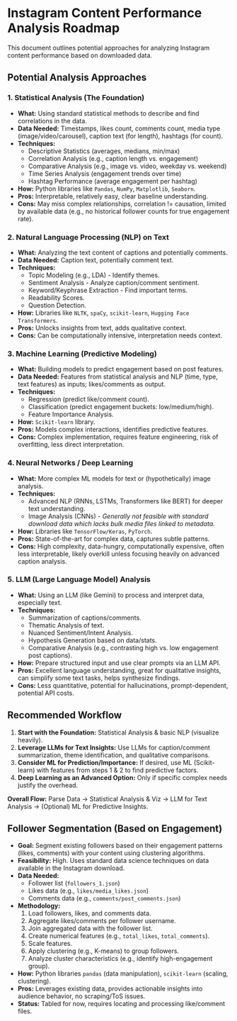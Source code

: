 # Instagram Content Performance Analysis Roadmap

This document outlines potential approaches for analyzing Instagram content performance based on downloaded data.

## Potential Analysis Approaches

### 1. Statistical Analysis (The Foundation)

*   **What:** Using standard statistical methods to describe and find correlations in the data.
*   **Data Needed:** Timestamps, likes count, comments count, media type (image/video/carousel), caption text (for length), hashtags (for count).
*   **Techniques:**
    *   Descriptive Statistics (averages, medians, min/max)
    *   Correlation Analysis (e.g., caption length vs. engagement)
    *   Comparative Analysis (e.g., image vs. video, weekday vs. weekend)
    *   Time Series Analysis (engagement trends over time)
    *   Hashtag Performance (average engagement per hashtag)
*   **How:** Python libraries like `Pandas`, `NumPy`, `Matplotlib`, `Seaborn`.
*   **Pros:** Interpretable, relatively easy, clear baseline understanding.
*   **Cons:** May miss complex relationships, correlation != causation, limited by available data (e.g., no historical follower counts for true engagement rate).

### 2. Natural Language Processing (NLP) on Text

*   **What:** Analyzing the text content of captions and potentially comments.
*   **Data Needed:** Caption text, potentially comment text.
*   **Techniques:**
    *   Topic Modeling (e.g., LDA) - Identify themes.
    *   Sentiment Analysis - Analyze caption/comment sentiment.
    *   Keyword/Keyphrase Extraction - Find important terms.
    *   Readability Scores.
    *   Question Detection.
*   **How:** Libraries like `NLTK`, `spaCy`, `scikit-learn`, `Hugging Face Transformers`.
*   **Pros:** Unlocks insights from text, adds qualitative context.
*   **Cons:** Can be computationally intensive, interpretation needs context.

### 3. Machine Learning (Predictive Modeling)

*   **What:** Building models to predict engagement based on post features.
*   **Data Needed:** Features from statistical analysis and NLP (time, type, text features) as inputs; likes/comments as output.
*   **Techniques:**
    *   Regression (predict like/comment count).
    *   Classification (predict engagement buckets: low/medium/high).
    *   Feature Importance Analysis.
*   **How:** `Scikit-learn` library.
*   **Pros:** Models complex interactions, identifies predictive features.
*   **Cons:** Complex implementation, requires feature engineering, risk of overfitting, less direct interpretation.

### 4. Neural Networks / Deep Learning

*   **What:** More complex ML models for text or (hypothetically) image analysis.
*   **Techniques:**
    *   Advanced NLP (RNNs, LSTMs, Transformers like BERT) for deeper text understanding.
    *   Image Analysis (CNNs) - *Generally not feasible with standard download data which lacks bulk media files linked to metadata.*
*   **How:** Libraries like `TensorFlow/Keras`, `PyTorch`.
*   **Pros:** State-of-the-art for complex data, captures subtle patterns.
*   **Cons:** High complexity, data-hungry, computationally expensive, often less interpretable, likely overkill unless focusing heavily on advanced caption analysis.

### 5. LLM (Large Language Model) Analysis

*   **What:** Using an LLM (like Gemini) to process and interpret data, especially text.
*   **Techniques:**
    *   Summarization of captions/comments.
    *   Thematic Analysis of text.
    *   Nuanced Sentiment/Intent Analysis.
    *   Hypothesis Generation based on data/stats.
    *   Comparative Analysis (e.g., contrasting high vs. low engagement post captions).
*   **How:** Prepare structured input and use clear prompts via an LLM API.
*   **Pros:** Excellent language understanding, great for qualitative insights, can simplify some text tasks, helps synthesize findings.
*   **Cons:** Less quantitative, potential for hallucinations, prompt-dependent, potential API costs.

## Recommended Workflow

1.  **Start with the Foundation:** Statistical Analysis & basic NLP (visualize heavily).
2.  **Leverage LLMs for Text Insights:** Use LLMs for caption/comment summarization, theme identification, and qualitative comparisons.
3.  **Consider ML for Prediction/Importance:** If desired, use ML (Scikit-learn) with features from steps 1 & 2 to find predictive factors.
4.  **Deep Learning as an Advanced Option:** Only if specific complex needs justify the overhead.

**Overall Flow:** Parse Data -> Statistical Analysis & Viz -> LLM for Text Analysis -> (Optional) ML for Predictive Insights.

## Follower Segmentation (Based on Engagement)

*   **Goal:** Segment existing followers based on their engagement patterns (likes, comments) with your content using clustering algorithms.
*   **Feasibility:** High. Uses standard data science techniques on data available in the Instagram download.
*   **Data Needed:**
    *   Follower list (`followers_1.json`)
    *   Likes data (e.g., `likes/media_likes.json`)
    *   Comments data (e.g., `comments/post_comments.json`)
*   **Methodology:**
    1.  Load followers, likes, and comments data.
    2.  Aggregate likes/comments per follower username.
    3.  Join aggregated data with the follower list.
    4.  Create numerical features (e.g., `total_likes`, `total_comments`).
    5.  Scale features.
    6.  Apply clustering (e.g., K-means) to group followers.
    7.  Analyze cluster characteristics (e.g., identify high-engagement group).
*   **How:** Python libraries `pandas` (data manipulation), `scikit-learn` (scaling, clustering).
*   **Pros:** Leverages existing data, provides actionable insights into audience behavior, no scraping/ToS issues.
*   **Status:** Tabled for now, requires locating and processing like/comment files. 